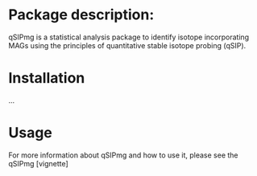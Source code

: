 # Package description:
qSIPmg is a statistical analysis package to identify isotope incorporating MAGs using the principles of quantitative stable isotope probing (qSIP).

# Installation
... 

# Usage 
For more information about qSIPmg and how to use it, please see the qSIPmg [vignette]

